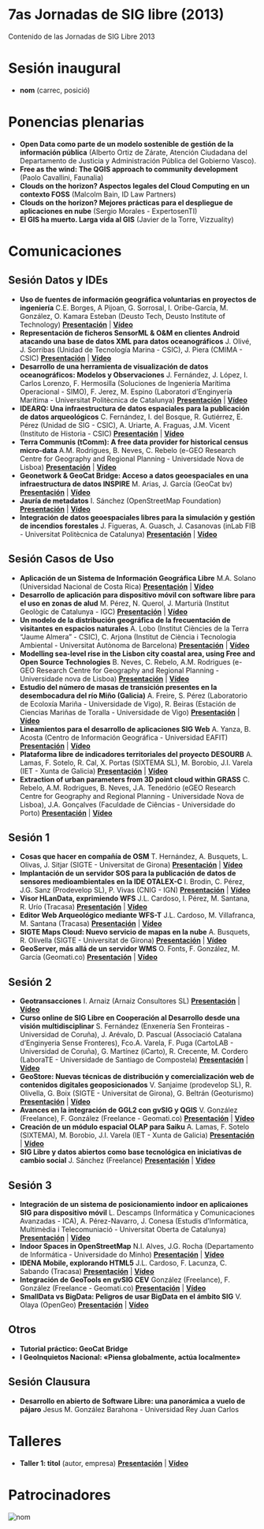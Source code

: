 # 7as Jornadas de SIG libre (2013)

Contenido de las Jornadas de SIG Libre 2013

Sesión inaugural
==================

* **nom** (carrec, posició)

Ponencias plenarias
====================

* **Open Data como parte de un modelo sostenible de gestión de la información pública** (Alberto Ortiz de Zárate, Atención Ciudadana del Departamento de Justicia y Administración Pública del Gobierno Vasco).
* **Free as the wind: The QGIS approach to community development** (Paolo Cavallini, Faunalia)
* **Clouds on the horizon? Aspectos legales del Cloud Computing en un contexto FOSS** (Malcolm Bain, ID Law Partners)
* **Clouds on the horizon? Mejores prácticas para el despliegue de aplicaciones en nube** (Sergio Morales - ExpertosenTI)
* **El GIS ha muerto. Larga vida al GIS** (Javier de la Torre, Vizzuality)

Comunicaciones
=================

Sesión Datos y IDEs
---------------------------

* **Uso de fuentes de información geográfica voluntarias en proyectos de ingeniería** C.E. Borges, A Pijoan, G. Sorrosal, I. Oribe-García, M. González, O. Kamara Esteban (Deusto Tech, Deusto Institute of Technology) **[Presentación]()** | **[Vídeo]()**
* **Representación de ficheros SensorML & O&M en clientes Android atacando una base de datos XML para datos oceanográficos** J. Olivé, J. Sorribas (Unidad de Tecnología Marina - CSIC), J. Piera (CMIMA - CSIC) **[Presentación]()** | **[Vídeo]()**
* **Desarrollo de una herramienta de visualización de datos oceanográficos: Modelos y Observaciones** J. Fernández, J. López, I. Carlos Lorenzo, F. Hermosilla (Soluciones de Ingeniería Marítima Operacional - SIMO), F. Jerez, M. Espino (Laboratori d’Enginyería Marítima - Universitat Politècnica de Catalunya) **[Presentación]()** | **[Vídeo]()**
* **IDEARQ: Una infraestructura de datos espaciales para la publicación de datos arqueológicos** C. Fernández, I. del Bosque, R. Gutiérrez, E. Pérez (Unidad de SIG - CSIC), A. Uriarte, A. Fraguas, J.M. Vicent (Instituto de Historia - CSIC) **[Presentación]()** | **[Vídeo]()**
* **Terra Communis (tComm): A free data provider for historical census micro-data** A.M. Rodrigues, B. Neves, C. Rebelo (e-GEO Research Centre for Geography and Regional Planning - Universidade Nova de Lisboa) **[Presentación]()** | **[Vídeo]()**
* **Geonetwork & GeoCat Bridge: Acceso a datos geoespaciales en una infraestructura de datos INSPIRE** M. Arias, J. García (GeoCat bv) **[Presentación]()** | **[Vídeo]()**
* **Jauría de metadatos** I. Sánchez (OpenStreetMap Foundation) **[Presentación]()** | **[Vídeo]()**
* **Integración de datos geoespaciales libres para la simulación y gestión de incendios forestales** J. Figueras, A. Guasch, J. Casanovas (inLab FIB - Universitat Politècnica de Catalunya) **[Presentación]()** | **[Vídeo]()**

Sesión Casos de Uso
----------------------------

* **Aplicación de un Sistema de Información Geográfica Libre** M.A. Solano (Universidad Nacional de Costa Rica) **[Presentación]()** | **[Vídeo]()**
* **Desarrollo de aplicación para dispositivo móvil con software libre para el uso en zonas de alud** M. Pérez, N. Querol, J. Marturià (Institut Geològic de Catalunya - IGC)  **[Presentación]()** | **[Vídeo]()**
* **Un modelo de la distribución geográfica de la frecuentación de visitantes en espacios naturales** A. Lobo (Institut Ciències de la Terra “Jaume Almera” - CSIC), C. Arjona (Institut de Ciència i Tecnologia Ambiental - Universitat Autònoma de Barcelona)  **[Presentación]()** | **[Vídeo]()**
* **Modelling sea-level rise in the Lisbon city coastal area, using Free and Open Source Technologies** B. Neves, C. Rebelo, A.M. Rodrigues (e-GEO Research Centre for Geography and Regional Planning - Universidade nova de Lisboa)  **[Presentación]()** | **[Vídeo]()**
* **Estudio del número de masas de transición presentes en la desembocadura del río Miño (Galicia)** A. Freire, S. Pérez (Laboratorio de Ecoloxía Mariña - Universidade de Vigo), R. Beiras (Estación de Ciencias Mariñas de Toralla - Universidade de Vigo)  **[Presentación]()** | **[Vídeo]()**
* **Lineamientos para el desarrollo de aplicaciones SIG Web** A. Yanza, B. Acosta (Centro de Información Geográfica - Universidad EAFIT)  **[Presentación]()** | **[Vídeo]()**
* **Plataforma libre de indicadores territoriales del proyecto DESOURB** A. Lamas, F. Sotelo, R. Cal, X. Portas (SIXTEMA SL), M. Borobio, J.I. Varela (IET - Xunta de Galicia)  **[Presentación]()** | **[Vídeo]()**
* **Extraction of urban parameters from 3D point cloud within GRASS** C. Rebelo, A.M. Rodrigues, B. Neves, J.A. Tenedório (eGEO Research Centre for Geography and Regional Planning - Universidade Nova de Lisboa), J.A. Gonçalves (Faculdade de Ciências - Universidade do Porto)  **[Presentación]()** | **[Vídeo]()**


Sesión 1
---------------------------

* **Cosas que hacer en compañía de OSM** T. Hernández, A. Busquets, L. Olivas, J. Sitjar (SIGTE - Universitat de Girona) **[Presentación]()** | **[Vídeo]()**
* **Implantación de un servidor SOS para la publicación de datos de sensores medioambientales en la IDE OTALEX-C** I. Brodin, C. Pérez, J.G. Sanz (Prodevelop SL), P. Vivas (CNIG - IGN) **[Presentación]()** | **[Vídeo]()**
* **Visor HLanData, exprimiendo WFS** J.L. Cardoso, I. Pérez, M. Santana, R. Urío (Tracasa) **[Presentación]()** | **[Vídeo]()**
* **Editor Web Arqueológico mediante WFS-T** J.L. Cardoso, M. Villafranca, M. Santana (Tracasa) **[Presentación]()** | **[Vídeo]()**
* **SIGTE Maps Cloud: Nuevo servicio de mapas en la nube** A. Busquets, R. Olivella (SIGTE - Universitat de Girona) **[Presentación]()** | **[Vídeo]()**
* **GeoServer, más allá de un servidor WMS** O. Fonts, F. González, M. García (Geomati.co) **[Presentación]()** | **[Vídeo]()**


Sesión 2
--------------------------

* **Geotransacciones** I. Arnaiz (Arnaiz Consultores SL) **[Presentación]()** | **[Vídeo]()**
* **Curso online de SIG Libre en Cooperación al Desarrollo desde una visión multidisciplinar** S. Fernández (Enxenería Sen Fronteiras - Universidad de Coruña), J. Arévalo, D. Pascual (Associació Catalana d’Enginyeria Sense Fronteres), Fco.A. Varela, F. Puga (CartoLAB - Universidad de Coruña), G. Martínez (iCarto), R. Crecente, M. Cordero (LaboraTE - Universidade de Santiago de Compostela) **[Presentación]()** | **[Vídeo]()**
* **GeoStore: Nuevas técnicas de distribución y comercialización web de contenidos digitales geoposicionados** V. Sanjaime (prodevelop SL), R. Olivella, G. Boix (SIGTE - Universitat de Girona), G. Beltrán (Geoturismo) **[Presentación]()** | **[Vídeo]()**
* **Avances en la integración de GGL2 con gvSIG y QGIS** V. González (Freelance), F. González (Freelance - Geomati.co) **[Presentación]()** | **[Vídeo]()**
* **Creación de un módulo espacial OLAP para Saiku** A. Lamas, F. Sotelo (SIXTEMA), M. Borobio, J.I. Varela (IET - Xunta de Galicia) **[Presentación]()** | **[Vídeo]()**
* **SIG Libre y datos abiertos como base tecnológica en iniciativas de cambio social** J. Sánchez (Freelance) **[Presentación]()** | **[Vídeo]()**


Sesión 3
-------------------------

* **Integración de un sistema de posicionamiento indoor en aplicaiones SIG para dispositivo móvil** L. Descamps (Informática y Comunicaciones Avanzadas - ICA), A. Pérez-Navarro, J. Conesa (Estudis d’Informàtica, Multimèdia i Telecomuniació - Universitat Oberta de Catalunya) **[Presentación]()** | **[Vídeo]()**
* **Indoor Spaces in OpenStreetMap** N.I. Alves, J.G. Rocha (Departamento de Informática - Universidade do Minho) **[Presentación]()** | **[Vídeo]()**
* **IDENA Mobile, explorando HTML5** J.L. Cardoso, F. Lacunza, C. Sabando (Tracasa) **[Presentación]()** | **[Vídeo]()**
* **Integración de GeoTools en gvSIG CEV** González (Freelance), F. González (Freelance - Geomati.co) **[Presentación]()** | **[Vídeo]()**
* **SmallData vs BigData: Peligros de usar BigData en el ámbito SIG** V. Olaya (OpenGeo) **[Presentación]()** | **[Vídeo]()**


Otros
---------------------

* **Tutorial práctico: GeoCat Bridge**
* **I GeoInquietos Nacional: «Piensa globalmente, actúa localmente»**

Sesión Clausura
---------------------

* **Desarrollo en abierto de Software Libre: una panorámica a vuelo de pájaro** Jesus M. González Barahona - Universidad Rey Juan Carlos


Talleres
========

* **Taller 1: titol** (autor, empresa) **[Presentación]()** | **[Vídeo]()**

Patrocinadores
==============

![nom](img/fitxer.jpg)
